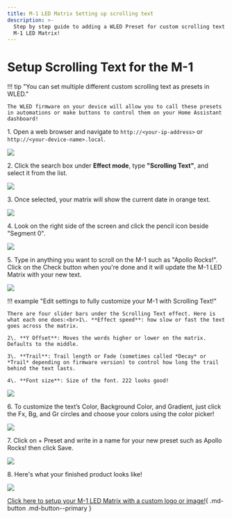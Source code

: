 ```yaml
---
title: M-1 LED Matrix Setting up scrolling text
description: >-
  Step by step guide to adding a WLED Preset for custom scrolling text on the
  M-1 LED Matrix!
---
```

# Setup Scrolling Text for the M-1

!!! tip "You can set multiple different custom scrolling text as presets in WLED."

    The WLED firmware on your device will allow you to call these presets in automations or make buttons to control them on your Home Assistant dashboard!

1\. Open a web browser and navigate to `http://<your-ip-address>` or `http://<your-device-name>.local`.

![](../../../assets/m-1-wled-gui.png)

2\. Click the search box under **Effect mode**, type **"Scrolling Text"**, and select it from the list.

![](../../../assets/m-1-wled-choose-scrolling-text.png)

3\. Once selected, your matrix will show the current date in orange text.

![](../../../assets/m-1-scrolling-text-stock-text.jpg)

4\. Look on the right side of the screen and click the pencil icon beside "Segment 0".

![](../../../assets/m-1-wled-scrolling-text-edit-segment-name.png)

5\. Type in anything you want to scroll on the M-1 such as "Apollo Rocks!". Click on the Check button when you're done and it will update the M-1 LED Matrix with your new text.

![](../../../assets/m-1-wled-scrolling-text-check-box-to-save-scrolling-text.png)

!!! example "Edit settings to fully customize your M-1 with Scrolling Text!"

    There are four slider bars under the Scrolling Text effect. Here is what each one does:<br>1\. **Effect speed**: how slow or fast the text goes across the matrix.

    2\. **Y Offset**: Moves the words higher or lower on the matrix. Defaults to the middle.

    3\. **Trail**: Trail length or Fade (sometimes called *Decay* or *Trail* depending on firmware version) to control how long the trail behind the text lasts.

    4\. **Font size**: Size of the font. 222 looks good!

![](../../../assets/m-1-wled-scrolling-text-effect-sliders.png)

6\. To customize the text’s Color, Background Color, and Gradient, just click the Fx, Bg, and Gr circles and choose your colors using the color picker!

![](../../../assets/m-1-matrix-scrolling-text-example-fx-bg-gr-gif.gif)

7\. Click on + Preset and write in a name for your new preset such as Apollo Rocks! then click Save.

![](../../../assets/m-1-matrix-scrolling-text-example-preset-save.gif)

8\. Here's what your finished product looks like!

![](../../../assets/m-1-scrolling-text-finished-example-gif.webp)

[Click here to setup your M-1 LED Matrix with a custom logo or image!](https://wiki.apolloautomation.com/products/m1/examples/create-logo-image/){      .md-button .md-button--primary }